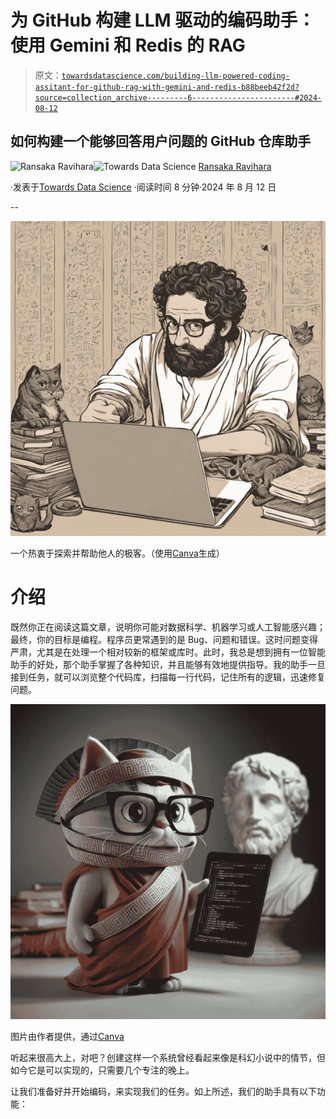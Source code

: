 # 为 GitHub 构建 LLM 驱动的编码助手：使用 Gemini 和 Redis 的 RAG

> 原文：[`towardsdatascience.com/building-llm-powered-coding-assitant-for-github-rag-with-gemini-and-redis-b88beeb42f2d?source=collection_archive---------6-----------------------#2024-08-12`](https://towardsdatascience.com/building-llm-powered-coding-assitant-for-github-rag-with-gemini-and-redis-b88beeb42f2d?source=collection_archive---------6-----------------------#2024-08-12)

## 如何构建一个能够回答用户问题的 GitHub 仓库助手

[](https://ransakaravihara.medium.com/?source=post_page---byline--b88beeb42f2d--------------------------------)![Ransaka Ravihara](https://ransakaravihara.medium.com/?source=post_page---byline--b88beeb42f2d--------------------------------)[](https://towardsdatascience.com/?source=post_page---byline--b88beeb42f2d--------------------------------)![Towards Data Science](https://towardsdatascience.com/?source=post_page---byline--b88beeb42f2d--------------------------------) [Ransaka Ravihara](https://ransakaravihara.medium.com/?source=post_page---byline--b88beeb42f2d--------------------------------)

·发表于[Towards Data Science](https://towardsdatascience.com/?source=post_page---byline--b88beeb42f2d--------------------------------) ·阅读时间 8 分钟·2024 年 8 月 12 日

--

![](img/f2c09a2a963fe4d4478bf662bdb2e732.png)

一个热衷于探索并帮助他人的极客。（使用[Canva](https://www.canva.com/ai-image-generator/)生成）

# 介绍

既然你正在阅读这篇文章，说明你可能对数据科学、机器学习或人工智能感兴趣；最终，你的目标是编程。程序员更常遇到的是 Bug、问题和错误。这时问题变得严肃，尤其是在处理一个相对较新的框架或库时。此时，我总是想到拥有一位智能助手的好处，那个助手掌握了各种知识，并且能够有效地提供指导。我的助手一旦接到任务，就可以浏览整个代码库，扫描每一行代码，记住所有的逻辑，迅速修复问题。

![](img/8716cb3a3bbd8b836f15ac4f3ad84b6b.png)

图片由作者提供，通过[Canva](https://www.canva.com/ai-image-generator/)

听起来很高大上，对吧？创建这样一个系统曾经看起来像是科幻小说中的情节，但如今它是可以实现的，只需要几个专注的晚上。

让我们准备好并开始编码，来实现我们的任务。如上所述，我们的助手具有以下功能：
